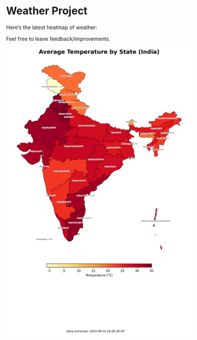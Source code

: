# Weather Project

Here’s the latest heatmap of weather:

Feel free to leave feedback/improvements.

![India Heatmap](docs/assets/india_heatmap.png?v=C940F8)
